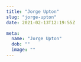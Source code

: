 ```yaml
---
title: "Jorge Upton"
slug: "jorge-upton"
date: 2021-02-13T12:19:55Z

meta:
  name: "Jorge Upton"
  dob: ""
  image: ""
---
```


